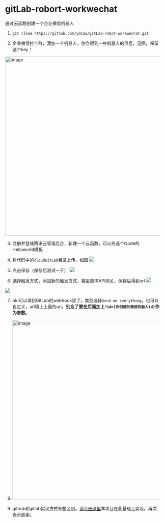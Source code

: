 # gitLab-robort-workwechat
通过云函数创建一个企业微信机器人
1. `git clone https://github.com/ydCao/gitLab-robot-workwechat.git`

2. 企业微信拉个群，添加一个机器人，你会得到一些机器人的信息。见图，保留这个key！
<img width="584" alt="image" src="https://user-images.githubusercontent.com/20475078/160798849-e9223508-6edc-41e6-aef6-ebc9902e8d62.png">


3. 注册并登陆腾讯云管理后台，新建一个云函数，可以先选个Node的Helloworld模板

4. 将代码中的`cloudGitLab`目录上传，如图
![](https://tuchuang-1251767583.cos.ap-guangzhou.myqcloud.com/git-robot/%E5%B1%8F%E5%B9%95%E5%BF%AB%E7%85%A7%202020-01-16%20%E4%B8%8A%E5%8D%8811.03.40.png)

5. 点击保存（保存后测试一下）
![](https://tuchuang-1251767583.cos.ap-guangzhou.myqcloud.com/git-robot/%E4%BC%81%E4%B8%9A%E5%BE%AE%E4%BF%A1%E6%88%AA%E5%9B%BE_0dc98a64-9a31-4bcb-bf67-dbba9ed2327f.png)

6. 选择触发方式，添加新的触发方式，类型选择API网关，保存后得到url
![](https://tuchuang-1251767583.cos.ap-guangzhou.myqcloud.com/git-robot/add_new.png)

![](https://tuchuang-1251767583.cos.ap-guangzhou.myqcloud.com/git-robot/save_new.png)

7. ok!可以填到GitLab的webhook里了，类型选择`Send me everything`，也可以自定义，url填上上面的url，**别忘了要在后面加上`?id={你创建的微信机器人id}`作为参数**。
8. <img width="587" alt="image" src="https://user-images.githubusercontent.com/20475078/160562347-389b23ab-d338-4f60-8306-f09a6db768f9.png">


9. github和gitlab实现方式有些区别。[请点击这里](https://github.com/LeoEatle/git-webhook-wework-robot)本项目在此基础上实现，再次表示感谢。
